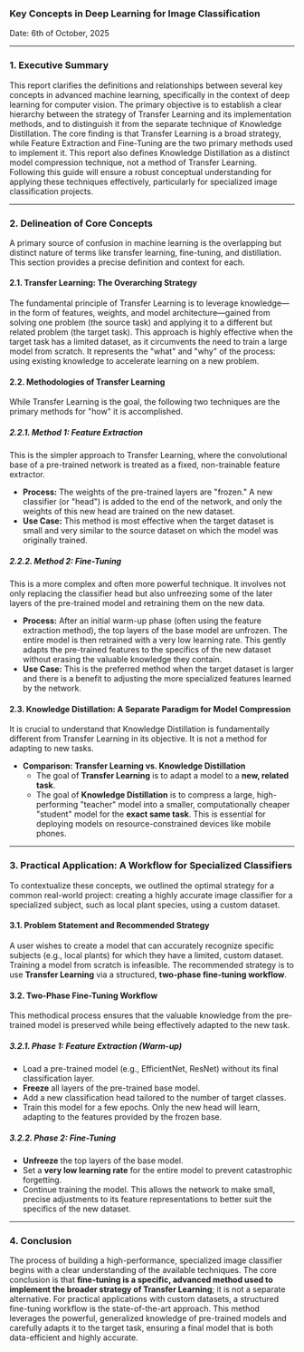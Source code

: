 ### Key Concepts in Deep Learning for Image Classification

Date: 6th of October, 2025

---

### 1. Executive Summary

This report clarifies the definitions and relationships between several key concepts in advanced machine learning, specifically in the context of deep learning for computer vision. The primary objective is to establish a clear hierarchy between the strategy of Transfer Learning and its implementation methods, and to distinguish it from the separate technique of Knowledge Distillation. The core finding is that Transfer Learning is a broad strategy, while Feature Extraction and Fine-Tuning are the two primary methods used to implement it. This report also defines Knowledge Distillation as a distinct model compression technique, not a method of Transfer Learning. Following this guide will ensure a robust conceptual understanding for applying these techniques effectively, particularly for specialized image classification projects.

---

### 2. Delineation of Core Concepts

A primary source of confusion in machine learning is the overlapping but distinct nature of terms like transfer learning, fine-tuning, and distillation. This section provides a precise definition and context for each.

#### 2.1. Transfer Learning: The Overarching Strategy

The fundamental principle of Transfer Learning is to leverage knowledge—in the form of features, weights, and model architecture—gained from solving one problem (the source task) and applying it to a different but related problem (the target task). This approach is highly effective when the target task has a limited dataset, as it circumvents the need to train a large model from scratch. It represents the "what" and "why" of the process: using existing knowledge to accelerate learning on a new problem.

#### 2.2. Methodologies of Transfer Learning

While Transfer Learning is the goal, the following two techniques are the primary methods for "how" it is accomplished.

##### 2.2.1. Method 1: Feature Extraction
This is the simpler approach to Transfer Learning, where the convolutional base of a pre-trained network is treated as a fixed, non-trainable feature extractor.
*   **Process:** The weights of the pre-trained layers are "frozen." A new classifier (or "head") is added to the end of the network, and only the weights of this new head are trained on the new dataset.
*   **Use Case:** This method is most effective when the target dataset is small and very similar to the source dataset on which the model was originally trained.

##### 2.2.2. Method 2: Fine-Tuning
This is a more complex and often more powerful technique. It involves not only replacing the classifier head but also unfreezing some of the later layers of the pre-trained model and retraining them on the new data.
*   **Process:** After an initial warm-up phase (often using the feature extraction method), the top layers of the base model are unfrozen. The entire model is then retrained with a very low learning rate. This gently adapts the pre-trained features to the specifics of the new dataset without erasing the valuable knowledge they contain.
*   **Use Case:** This is the preferred method when the target dataset is larger and there is a benefit to adjusting the more specialized features learned by the network.

#### 2.3. Knowledge Distillation: A Separate Paradigm for Model Compression

It is crucial to understand that Knowledge Distillation is fundamentally different from Transfer Learning in its objective. It is not a method for adapting to new tasks.
*   **Comparison: Transfer Learning vs. Knowledge Distillation**
    *   The goal of **Transfer Learning** is to adapt a model to a **new, related task**.
    *   The goal of **Knowledge Distillation** is to compress a large, high-performing "teacher" model into a smaller, computationally cheaper "student" model for the **exact same task**. This is essential for deploying models on resource-constrained devices like mobile phones.

---

### 3. Practical Application: A Workflow for Specialized Classifiers

To contextualize these concepts, we outlined the optimal strategy for a common real-world project: creating a highly accurate image classifier for a specialized subject, such as local plant species, using a custom dataset.

#### 3.1. Problem Statement and Recommended Strategy
A user wishes to create a model that can accurately recognize specific subjects (e.g., local plants) for which they have a limited, custom dataset. Training a model from scratch is infeasible. The recommended strategy is to use **Transfer Learning** via a structured, **two-phase fine-tuning workflow**.

#### 3.2. Two-Phase Fine-Tuning Workflow

This methodical process ensures that the valuable knowledge from the pre-trained model is preserved while being effectively adapted to the new task.

##### 3.2.1. Phase 1: Feature Extraction (Warm-up)
*   Load a pre-trained model (e.g., EfficientNet, ResNet) without its final classification layer.
*   **Freeze** all layers of the pre-trained base model.
*   Add a new classification head tailored to the number of target classes.
*   Train this model for a few epochs. Only the new head will learn, adapting to the features provided by the frozen base.

##### 3.2.2. Phase 2: Fine-Tuning
*   **Unfreeze** the top layers of the base model.
*   Set a **very low learning rate** for the entire model to prevent catastrophic forgetting.
*   Continue training the model. This allows the network to make small, precise adjustments to its feature representations to better suit the specifics of the new dataset.

---

### 4. Conclusion

The process of building a high-performance, specialized image classifier begins with a clear understanding of the available techniques. The core conclusion is that **fine-tuning is a specific, advanced method used to implement the broader strategy of Transfer Learning**; it is not a separate alternative. For practical applications with custom datasets, a structured fine-tuning workflow is the state-of-the-art approach. This method leverages the powerful, generalized knowledge of pre-trained models and carefully adapts it to the target task, ensuring a final model that is both data-efficient and highly accurate.